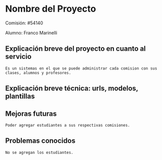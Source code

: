 # Nombre del Proyecto

Comisión: #54140

Alumno: Franco Marinelli

## Explicación breve del proyecto en cuanto al servicio
    Es un sistemas en el que se puede administrar cada comision con sus clases, alumnos y profesores.

## Explicación breve técnica: urls, modelos, plantillas
    

## Mejoras futuras
    Poder agregar estudiantes a sus respectivas comisiones.

## Problemas conocidos
    No se agregan los estudiantes.
